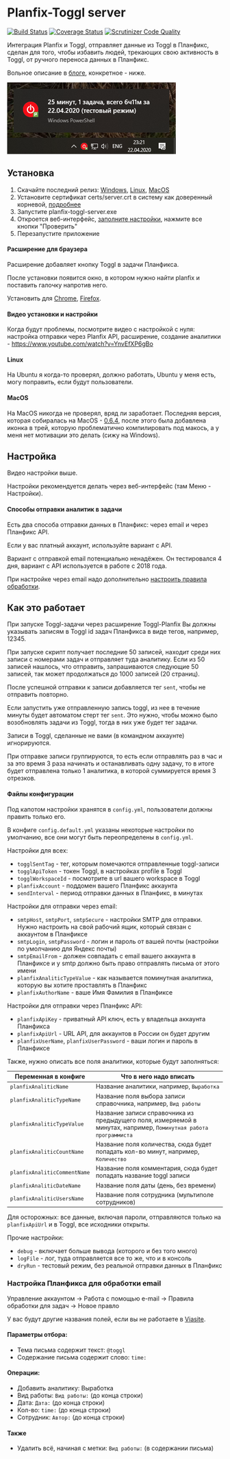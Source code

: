 # Planfix-Toggl server
[![Build Status](https://travis-ci.org/viasite/planfix-toggl-server.svg?branch=master)](https://travis-ci.org/viasite/planfix-toggl-server)
[![Coverage Status](https://coveralls.io/repos/github/viasite/planfix-toggl-server/badge.svg?branch=master)](https://coveralls.io/github/viasite/planfix-toggl-server?branch=master)
[![Scrutinizer Code Quality](https://scrutinizer-ci.com/g/viasite/planfix-toggl-server/badges/quality-score.png?b=master)](https://scrutinizer-ci.com/g/viasite/planfix-toggl-server/?branch=master)

Интеграция Planfix и Toggl, отправляет данные из Toggl в Планфикс, сделан для того, чтобы избавить людей,
трекающих свою активность в Toggl, от ручного переноса данных в Планфикс.

Вольное описание в [блоге](http://blog.popstas.ru/blog/2018/03/01/planfix-toggl-integration/), конкретное - ниже.

![tray demo](assets/tray-demo.png)


## Установка
1. Скачайте последний релиз:
   [Windows](https://github.com/viasite/planfix-toggl-server/releases/download/0.8.4/planfix-toggl-windows.zip), [Linux](https://github.com/viasite/planfix-toggl-server/releases/download/0.8.4/planfix-toggl-linux.zip), [MacOS](https://github.com/viasite/planfix-toggl-server/releases/download/0.6.4/planfix-toggl-darwin.zip)
2. Установите сертификат certs/server.crt в систему как доверенный корневой, [подробнее](certs/)
3. Запустите planfix-toggl-server.exe
4. Откроется веб-интерфейс, [заполните настройки](#настройка), нажмите все кнопки "Проверить"
5. Перезапустите приложение

#### Расширение для браузера
Расширение добавляет кнопку Toggl в задачи Планфикса.   

После установки появится окно, в котором нужно найти planfix и поставить галочку напротив него.

Установить для [Chrome](https://chrome.google.com/webstore/detail/toggl-button-planfix-edit/hkhchfdjhfegkhkgjongbodaphidfmcl), [Firefox](https://addons.mozilla.org/ru/firefox/addon/toggl-button-planfix/).

#### Видео установки и настройки
Когда будут проблемы, посмотрите видео с настройкой с нуля: настройка отправки через Planfix API, расширение, создание аналитики - https://www.youtube.com/watch?v=YnvEfXP6gBo

#### Linux
На Ubuntu я когда-то проверял, должно работать, Ubuntu у меня есть, могу поправить, если будут пользователи.

#### MacOS
На MacOS никогда не проверял, вряд ли заработает.
Последняя версия, которая собиралась на MacOS - [0.6.4](https://github.com/viasite/planfix-toggl-server/releases/download/0.6.4/planfix-toggl-darwin.zip),
после этого была добавлена иконка в трей, которую проблематично компилировать под макось, а у меня нет мотивации это делать (сижу на Windows).


## Настройка
Видео настройки выше.

Настройки рекомендуется делать через веб-интерфейс (там Меню - Настройки).

#### Способы отправки аналитик в задачи
Есть два способа отправки данных в Планфикс: через email и через Планфикс API.

Если у вас платный аккаунт, используйте вариант с API.

Вариант с отправкой email потенциально ненадёжен. Он тестировался 4 дня, вариант с API используется в работе с 2018 года.

При настройке через email надо дополнительно [настроить правила обработки](#настройка-планфикса-для-обработки-email).



## Как это работает
При запуске Toggl-задачи через расширение Toggl-Planfix Вы должны указывать записям в Toggl id задач Планфикса в виде тегов, например, 12345.

При запуске скрипт получает последние 50 записей, находит среди них записи с номерами задач и отправляет туда аналитику.
Если из 50 записей нашлось, что отправить, запрашиваются следующие 50 записей, так может продолжаться до 1000 записей (20 страниц).

После успешной отправки к записи добавляется тег `sent`, чтобы не отправить повторно.

Если запустить уже отправленную запись toggl, из нее в течение минуты будет автоматом стерт тег `sent`.
Это нужно, чтобы можно было возобновлять задачи из Toggl, тогда в них уже будет тег задачи.

Записи в Toggl, сделанные не вами (в командном аккаунте) игнорируются.

При отправке записи группируются, то есть если отправлять раз в час и за это время 3 раза начинать и останавливать одну задачу,
то в итоге будет отправлена только 1 аналитика, в которой суммируется время 3 отрезков.



#### Файлы конфигурации
Под капотом настройки хранятся в `config.yml`, пользователи должны править только его.

В конфиге `config.default.yml` указаны некоторые настройки по умолчанию, все они могут быть переопределены в `config.yml`.

Настройки для всех:

- `togglSentTag` - тег, которым помечаются отправленные toggl-записи
- `togglApiToken` - токен Toggl, в настройках profile в Toggl
- `togglWorkspaceId` - посмотрите в url вашего workspace в Toggl
- `planfixAccount` - поддомен вашего Планфикс аккаунта
- `sendInterval` - период отправки данных в Планфикс, в минутах

Настройки для отправки через email:

- `smtpHost`, `smtpPort`, `smtpSecure` - настройки SMTP для отправки. Нужно настроить на свой рабочий ящик, который связан с аккаунтом в Планфиксе
- `smtpLogin`, `smtpPassword` - логин и пароль от вашей почты (настройки по умолчанию для Яндекс почты)
- `smtpEmailFrom` - должен совпадать с email вашего аккаунта в Планфиксе и у smtp должно быть право отправлять письма от этого имени
- `planfixAnaliticTypeValue` - как называется поминутная аналитика, которую вы хотите проставлять в Планфикс
- `planfixAuthorName` - ваше Имя Фамилия в Планфиксе

Настройки для отправки через Планфикс API:
- `planfixApiKey` - приватный API ключ, есть у владельца аккаунта Планфикса
- `planfixApiUrl` - URL API, для аккаунтов в России он будет другим
- `planfixUserName`, `planfixUserPassword` - ваши логин и пароль в Планфиксе

Также, нужно описать все поля аналитики, которые будут заполняться:

Переменная в конфиге | Что в него надо вписать
---|---
`planfixAnaliticName` | Название аналитики, например, `Выработка`
`planfixAnaliticTypeName` | Название поля выбора записи справочника, например, `Вид работы`
`planfixAnaliticTypeValue` | Название записи справочника из предыдущего поля, измеряемой в минутах, например, `Поминутная работа программиста`
`planfixAnaliticCountName` | Название поля количества, сюда будет попадать кол-во минут, например, `Количество`
`planfixAnaliticCommentName` | Название поля комментария, сюда будет попадать название toggl записи
`planfixAnaliticDateName` | Название поля даты (день, без времени)
`planfixAnaliticUsersName` | Название поля сотрудника (мультиполе сотрудников)

Для осторожных: все данные, включая пароли, отправляются только на `planfixApiUrl` и в Toggl, все исходники открыты.

Прочие настройки:
- `debug` - включает больше вывода (которого и без того много)
- `logFile` - лог, туда отправляется все то же, что и в консоль
- `dryRun` - тестовый режим, без реальной отправки данных в Планфикс



### Настройка Планфикса для обработки email
Управление аккаунтом -> Работа с помощью e-mail -> Правила обработки для задач -> Новое правло

У вас будут другие названия полей, если вы не работаете в [Viasite](https://viasite.ru).

#### Параметры отбора:
- Тема письма содержит текст: `@toggl`
- Содержание письма содержит слово: `time:`
#### Операции:
- Добавить аналитику: Выработка
- Вид работы: `Вид работы:` (до конца строки)
- Дата: `Дата:` (до конца строки)
- Кол-во: `time:` (до конца строки)
- Сотрудник: `Автор:` (до конца строки)
#### Также
- Удалить всё, начиная с метки: `Вид работы:` (в содержании письма)
